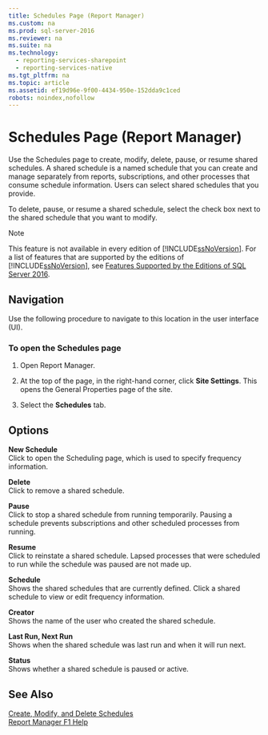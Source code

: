 ```yaml
---
title: Schedules Page (Report Manager)
ms.custom: na
ms.prod: sql-server-2016
ms.reviewer: na
ms.suite: na
ms.technology: 
  - reporting-services-sharepoint
  - reporting-services-native
ms.tgt_pltfrm: na
ms.topic: article
ms.assetid: ef19d96e-9f00-4434-950e-152dda9c1ced
robots: noindex,nofollow
---
```

# Schedules Page (Report Manager)
  Use the Schedules page to create, modify, delete, pause, or resume shared schedules. A shared schedule is a named schedule that you can create and manage separately from reports, subscriptions, and other processes that consume schedule information. Users can select shared schedules that you provide.  
  
 To delete, pause, or resume a shared schedule, select the check box next to the shared schedule that you want to modify.  
  
> [!NOTE]  
>  This feature is not available in every edition of [!INCLUDE[ssNoVersion](../../Token/Other/ssNoVersion_md.md)]. For a list of features that are supported by the editions of [!INCLUDE[ssNoVersion](../../Token/Other/ssNoVersion_md.md)], see [Features Supported by the Editions of SQL Server 2016](../../Topics/TopicNameNotContainA/Features-Supported-by-the-Editions-of-SQL-Server-2016.md).  
  
## Navigation  
 Use the following procedure to navigate to this location in the user interface \(UI\).  
  
### To open the Schedules page  
  
1.  Open Report Manager.  
  
2.  At the top of the page, in the right\-hand corner, click **Site Settings**. This opens the General Properties page of the site.  
  
3.  Select the **Schedules** tab.  
  
## Options  
 **New Schedule**  
 Click to open the Scheduling page, which is used to specify frequency information.  
  
 **Delete**  
 Click to remove a shared schedule.  
  
 **Pause**  
 Click to stop a shared schedule from running temporarily. Pausing a schedule prevents subscriptions and other scheduled processes from running.  
  
 **Resume**  
 Click to reinstate a shared schedule. Lapsed processes that were scheduled to run while the schedule was paused are not made up.  
  
 **Schedule**  
 Shows the shared schedules that are currently defined. Click a shared schedule to view or edit frequency information.  
  
 **Creator**  
 Shows the name of the user who created the shared schedule.  
  
 **Last Run, Next Run**  
 Shows when the shared schedule was last run and when it will run next.  
  
 **Status**  
 Shows whether a shared schedule is paused or active.  
  
## See Also  
 [Create, Modify, and Delete Schedules](../../Topics/TopicNameNotContainA/Create--Modify--and-Delete-Schedules.md)   
 [Report Manager F1 Help](../../Topics/TopicNameNotContainA/Report-Manager-F1-Help.md)  
  
  
